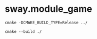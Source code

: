 # sway.module_game

```console
cmake -DCMAKE_BUILD_TYPE=Release ../
```

```console
cmake --build ./
```
